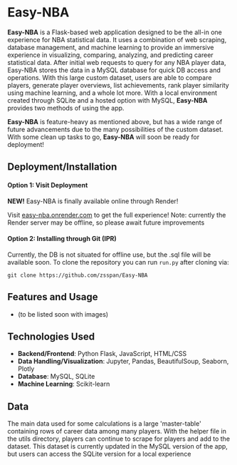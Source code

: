 # Easy-NBA

**Easy-NBA** is a Flask-based web application designed to be the all-in one experience for NBA statistical data. It uses a combination of web scraping, database management, and machine learning to provide an immersive experience in visualizing, comparing, analyzing, and predicting career statistical data. After initial web requests to query for any NBA  player data, Easy-NBA stores the data in a MySQL database for quick DB access and operations. With this large custom dataset, users are able to compare players, generate player overviews, list achievements, rank player similarity using machine learning, and a whole lot more. With a local environment created through SQLite and a hosted option with MySQL, **Easy-NBA** provides two methods of using the app.

**Easy-NBA** is feature-heavy as mentioned above, but has a wide range of future advancements due to the many possibilities of the custom dataset. With some clean up tasks to go, **Easy-NBA** will soon be ready for deployment!

## Deployment/Installation

#### Option 1: Visit Deployment

**NEW!** Easy-NBA is finally available online through Render!

Visit [easy-nba.onrender.com](https://easy-nba.onrender.com/visualize) to get the full experience!
Note: currently the Render server may be offline, so please await future improvements

#### Option 2: Installing through Git (IPR)

Currently, the DB is not situated for offline use, but the .sql file will be available soon.
To clone the repository you can run ```run.py``` after cloning via:
    
```
git clone https://github.com/zsspan/Easy-NBA
```
   
## Features and Usage
- (to be listed soon with images)

## Technologies Used

- **Backend/Frontend**: Python Flask, JavaScript, HTML/CSS
- **Data Handling/Visualization**: Jupyter, Pandas, BeautifulSoup, Seaborn, Plotly
- **Database**: MySQL, SQLite
- **Machine Learning**: Scikit-learn

## Data

The main data used for some calculations is a large 'master-table' containing rows of career data among many players. With the helper file in the utils directory, players can continue to scrape for players and add to the dataset. This dataset is currently updated in the MySQL version of the app, but users can access the SQLite version for a local experience
